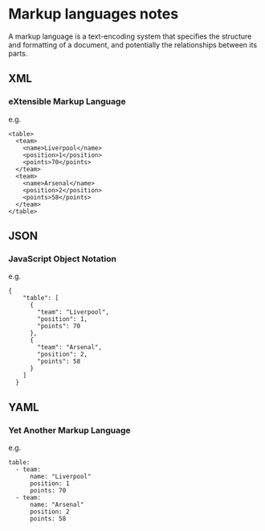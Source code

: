 # Markup languages notes

A markup language is a text-encoding system that specifies the structure and formatting of a document, and potentially the relationships between its parts.

## XML

### eXtensible Markup Language

e.g.

```
<table>
  <team>
    <name>Liverpool</name>
    <position>1</position>
    <points>70</points>
  </team>
  <team>
    <name>Arsenal</name>
    <position>2</position>
    <points>58</points>
  </team>
</table>
```

## JSON

### JavaScript Object Notation

e.g.

```
{
    "table": [
      {
        "team": "Liverpool",
        "position": 1,
        "points": 70
      },
      {
        "team": "Arsenal",
        "position": 2,
        "points": 58
      }
    ]
  }
```

## YAML

### Yet Another Markup Language

e.g.

```
table:
  - team: 
      name: "Liverpool"
      position: 1
      points: 70
  - team: 
      name: "Arsenal"
      position: 2
      points: 58